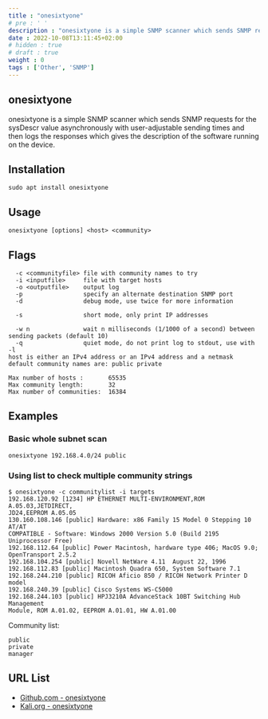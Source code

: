 ```yaml
---
title : "onesixtyone"
# pre : ' '
description : "onesixtyone is a simple SNMP scanner which sends SNMP requests for the sysDescr value asynchronously with user-adjustable sending times and then logs the responses which gives the description of the software running on the device."
date : 2022-10-08T13:11:45+02:00
# hidden : true
# draft : true
weight : 0
tags : ['Other', 'SNMP']
---
```


## onesixtyone

onesixtyone is a simple SNMP scanner which sends SNMP requests for the sysDescr value asynchronously with user-adjustable sending times and then logs the responses which gives the description of the software running on the device.

## Installation

```plain
sudo apt install onesixtyone
```

## Usage

```plain
onesixtyone [options] <host> <community>
```

## Flags

```plain
  -c <communityfile> file with community names to try
  -i <inputfile>     file with target hosts
  -o <outputfile>    output log
  -p                 specify an alternate destination SNMP port
  -d                 debug mode, use twice for more information

  -s                 short mode, only print IP addresses

  -w n               wait n milliseconds (1/1000 of a second) between sending packets (default 10)
  -q                 quiet mode, do not print log to stdout, use with -l
host is either an IPv4 address or an IPv4 address and a netmask
default community names are: public private

Max number of hosts :       65535
Max community length:       32
Max number of communities:  16384
```

## Examples

### Basic whole subnet scan

```plain
onesixtyone 192.168.4.0/24 public
```

### Using list to check multiple community strings

```plain
$ onesixtyone -c communitylist -i targets
192.168.120.92 [1234] HP ETHERNET MULTI-ENVIRONMENT,ROM A.05.03,JETDIRECT,
JD24,EEPROM A.05.05
130.160.108.146 [public] Hardware: x86 Family 15 Model 0 Stepping 10 AT/AT
COMPATIBLE - Software: Windows 2000 Version 5.0 (Build 2195 Uniprocessor Free)
192.168.112.64 [public] Power Macintosh, hardware type 406; MacOS 9.0;
OpenTransport 2.5.2
192.168.104.254 [public] Novell NetWare 4.11  August 22, 1996
192.168.112.83 [public] Macintosh Quadra 650, System Software 7.1
192.168.244.210 [public] RICOH Aficio 850 / RICOH Network Printer D model
192.168.240.39 [public] Cisco Systems WS-C5000
192.168.244.103 [public] HPJ3210A AdvanceStack 10BT Switching Hub Management
Module, ROM A.01.02, EEPROM A.01.01, HW A.01.00
```

Community list:

```plain
public
private
manager
```

## URL List

* [Github.com - onesixtyone](https://github.com/trailofbits/onesixtyone)
* [Kali.org - onesixtyone](https://www.kali.org/tools/onesixtyone/)
